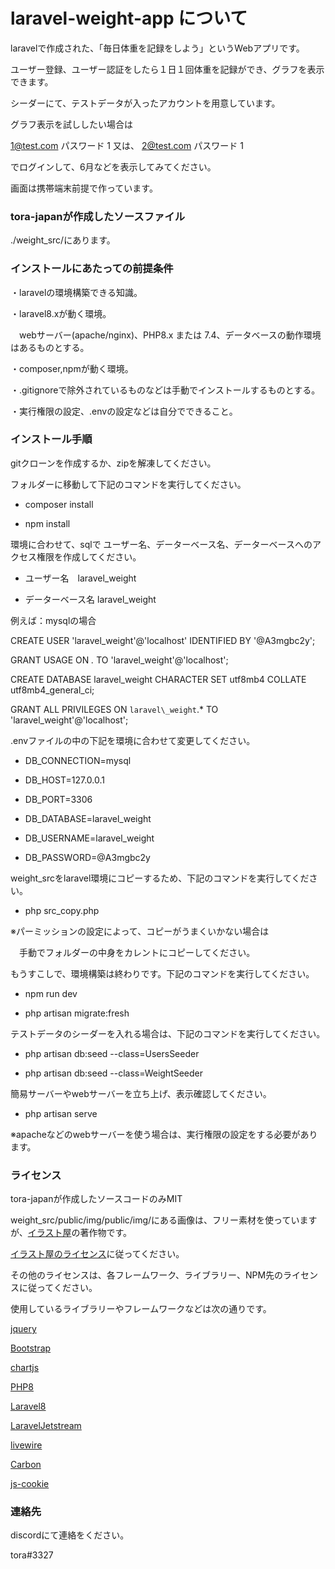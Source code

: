 # laravel-weight-app について

laravelで作成された、「毎日体重を記録をしよう」というWebアプリです。

ユーザー登録、ユーザー認証をしたら１日１回体重を記録ができ、グラフを表示できます。

シーダーにて、テストデータが入ったアカウントを用意しています。

グラフ表示を試ししたい場合は

1@test.com パスワード 1   又は、 2@test.com パスワード 1

でログインして、6月などを表示してみてください。

画面は携帯端末前提で作っています。


### tora-japanが作成したソースファイル
./weight_src/にあります。



### インストールにあたっての前提条件

・laravelの環境構築できる知識。

・laravel8.xが動く環境。

　webサーバー(apache/nginx)、PHP8.x または 7.4、データベースの動作環境はあるものとする。

・composer,npmが動く環境。

・.gitignoreで除外されているものなどは手動でインストールするものとする。

・実行権限の設定、.envの設定などは自分でできること。



### インストール手順

gitクローンを作成するか、zipを解凍してください。

フォルダーに移動して下記のコマンドを実行してください。

- composer install

- npm install


環境に合わせて、sqlで ユーザー名、データーベース名、データーベースへのアクセス権限を作成してください。

- ユーザー名　laravel_weight

- データーベース名 laravel_weight

例えば：mysqlの場合

CREATE USER 'laravel_weight'@'localhost' IDENTIFIED BY '@A3mgbc2y';

GRANT USAGE ON *.* TO 'laravel_weight'@'localhost';

CREATE DATABASE laravel_weight CHARACTER SET utf8mb4 COLLATE utf8mb4_general_ci;

GRANT ALL PRIVILEGES ON `laravel\_weight`.* TO 'laravel_weight'@'localhost';


.envファイルの中の下記を環境に合わせて変更してください。

- DB_CONNECTION=mysql

- DB_HOST=127.0.0.1

- DB_PORT=3306

- DB_DATABASE=laravel_weight

- DB_USERNAME=laravel_weight

- DB_PASSWORD=@A3mgbc2y


weight_srcをlaravel環境にコピーするため、下記のコマンドを実行してください。

- php src_copy.php

※パーミッションの設定によって、コピーがうまくいかない場合は

　手動でフォルダーの中身をカレントにコピーしてください。

もうすこしで、環境構築は終わりです。下記のコマンドを実行してください。

- npm run dev

- php artisan migrate:fresh

テストデータのシーダーを入れる場合は、下記のコマンドを実行してください。

- php artisan db:seed --class=UsersSeeder

- php artisan db:seed --class=WeightSeeder

簡易サーバーやwebサーバーを立ち上げ、表示確認してください。

- php artisan serve

※apacheなどのwebサーバーを使う場合は、実行権限の設定をする必要があります。


### ライセンス

tora-japanが作成したソースコードのみMIT

weight_src/public/img/public/img/にある画像は、フリー素材を使っていますが、[イラスト屋](https://www.irasutoya.com/ "イラスト屋")の著作物です。

[イラスト屋のライセンス](https://www.irasutoya.com/p/terms.html "イラスト屋の利用規約")に従ってください。

その他のライセンスは、各フレームワーク、ライブラリー、NPM先のライセンスに従ってください。

使用しているライブラリーやフレームワークなどは次の通りです。

[jquery](https://jquery.com/ "jquery")

[Bootstrap](https://getbootstrap.jp/ "Bootstrap")

[chartjs](https://www.chartjs.org/ "chartjs")

[PHP8](https://www.php.net/ "PHP8")

[Laravel8](http://laravel.jp/ "Laravel8")

[LaravelJetstream](https://jetstream.laravel.com/2.x/introduction.html "LaravelJetstream")

[livewire](https://laravel-livewire.com/ "livewire")

[Carbon](https://carbon.nesbot.com/ "Carbon")

[js-cookie](https://github.com/js-cookie/js-cookie "js-cookie")


### 連絡先

discordにて連絡をください。

tora#3327

